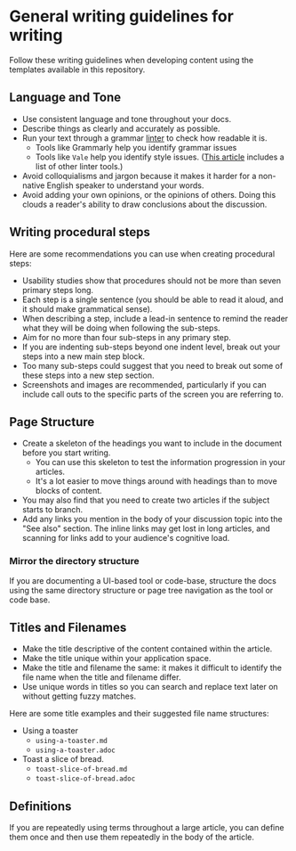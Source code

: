 # General writing guidelines for writing

Follow these writing guidelines when developing content using the templates available in this repository.

## Language and Tone

* Use consistent language and tone throughout your docs.
* Describe things as clearly and accurately as possible.
* Run your text through a grammar [linter](https://en.wikipedia.org/wiki/Lint_(software)) to check how readable it is.
  * Tools like Grammarly help you identify grammar issues
  * Tools like `Vale` help you identify style issues. ([This article](https://hackernoon.com/lint-lint-and-away-linters-for-the-english-language-70f4b22cc73c) includes a list of other linter tools.)
* Avoid colloquialisms and jargon because it makes it harder for a non-native English speaker to understand your words.
* Avoid adding your own opinions, or the opinions of others. Doing this clouds a reader's ability to draw conclusions about the discussion.

## Writing procedural steps

Here are some recommendations you can use when creating procedural steps:

* Usability studies show that procedures should not be more than seven primary steps long.
* Each step is a single sentence (you should be able to read it aloud, and it should make grammatical sense).
* When describing a step, include a lead-in sentence to remind the reader what they will be doing when following the sub-steps.
* Aim for no more than four sub-steps in any primary step.
* If you are indenting sub-steps beyond one indent level, break out your steps into a new main step block.
* Too many sub-steps could suggest that you need to break out some of these steps into a new step section.
* Screenshots and images are recommended, particularly if you can include call outs to the specific parts of the screen you are referring to.

## Page Structure

* Create a skeleton of the headings you want to include in the document before you start writing.
  * You can use this skeleton to test the information progression in your articles.
  * It's a lot easier to move things around with headings than to move blocks of content.
* You may also find that you need to create two articles if the subject starts to branch.
* Add any links you mention in the body of your discussion topic into the "See also" section. The inline links may get lost in long articles, and scanning for links add to your audience's cognitive load.

### Mirror the directory structure

If you are documenting a UI-based tool or code-base, structure the docs using the same directory structure or page tree navigation as the tool or code base.

## Titles and Filenames

* Make the title descriptive of the content contained within the article.
* Make the title unique within your application space.
* Make the title and filename the same: it makes it difficult to identify the file name when the title and filename differ.
* Use unique words in titles so you can search and replace text later on without getting fuzzy matches.

Here are some title examples and their suggested file name structures:

* Using a toaster
  * `using-a-toaster.md`
  * `using-a-toaster.adoc`
* Toast a slice of bread.
  * `toast-slice-of-bread.md`
  * `toast-slice-of-bread.adoc`

## Definitions

If you are repeatedly using terms throughout a large article, you can define them once and then use them repeatedly in the body of the article.
